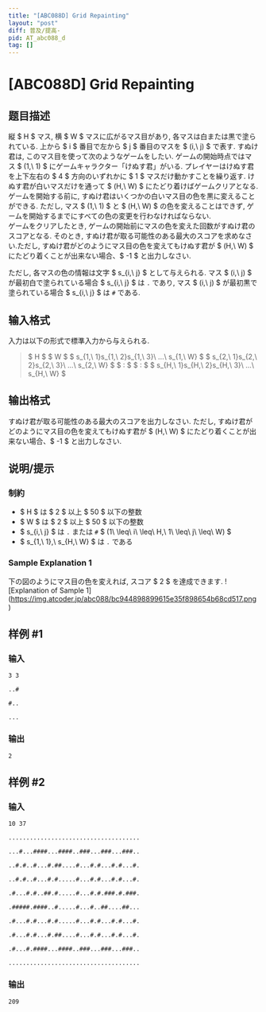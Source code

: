 ```yaml
---
title: "[ABC088D] Grid Repainting"
layout: "post"
diff: 普及/提高-
pid: AT_abc088_d
tag: []
---
```


# [ABC088D] Grid Repainting

## 题目描述

[problemUrl]: https://atcoder.jp/contests/abc088/tasks/abc088_d

縦 $ H $ マス, 横 $ W $ マスに広がるマス目があり, 各マスは白または黒で塗られている. 上から $ i $ 番目で左から $ j $ 番目のマスを $ (i,\ j) $ で表す. すぬけ君は, このマス目を使って次のようなゲームをしたい. ゲームの開始時点ではマス $ (1,\ 1) $ にゲームキャラクター「けぬす君」がいる. プレイヤーはけぬす君を上下左右の $ 4 $ 方向のいずれかに $ 1 $ マスだけ動かすことを繰り返す. けぬす君が白いマスだけを通って $ (H,\ W) $ にたどり着けばゲームクリアとなる.  
 ゲームを開始する前に, すぬけ君はいくつかの白いマス目の色を黒に変えることができる. ただし, マス $ (1,\ 1) $ と $ (H,\ W) $ の色を変えることはできず, ゲームを開始するまでにすべての色の変更を行わなければならない.  
 ゲームをクリアしたとき, ゲームの開始前にマスの色を変えた回数がすぬけ君のスコアとなる. そのとき, すぬけ君が取る可能性のある最大のスコアを求めなさい.ただし, すぬけ君がどのようにマス目の色を変えてもけぬす君が $ (H,\ W) $ にたどり着くことが出来ない場合、$ -1 $ と出力しなさい.

ただし, 各マスの色の情報は文字 $ s_{i,\ j} $ として与えられる. マス $ (i,\ j) $ が最初白で塗られている場合 $ s_{i,\ j} $ は `.` であり, マス $ (i,\ j) $ が最初黒で塗られている場合 $ s_{i,\ j} $ は `#` である.

## 输入格式

入力は以下の形式で標準入力から与えられる.

> $ H $ $ W $ $ s_{1,\ 1}s_{1,\ 2}s_{1,\ 3}\ ...\ s_{1,\ W} $ $ s_{2,\ 1}s_{2,\ 2}s_{2,\ 3}\ ...\ s_{2,\ W} $ $ : $ $ : $ $ s_{H,\ 1}s_{H,\ 2}s_{H,\ 3}\ ...\ s_{H,\ W} $

## 输出格式

すぬけ君が取る可能性のある最大のスコアを出力しなさい. ただし, すぬけ君がどのようにマス目の色を変えてもけぬす君が $ (H,\ W) $ にたどり着くことが出来ない場合、$ -1 $ と出力しなさい.

## 说明/提示

### 制約

- $ H $ は $ 2 $ 以上 $ 50 $ 以下の整数
- $ W $ は $ 2 $ 以上 $ 50 $ 以下の整数
- $ s_{i,\ j} $ は `.` または `#` $ (1\ \leq\ i\ \leq\ H,\ 1\ \leq\ j\ \leq\ W) $
- $ s_{1,\ 1},\ s_{H,\ W} $ は `.` である

### Sample Explanation 1

下の図のようにマス目の色を変えれば, スコア $ 2 $ を達成できます. !\[Explanation of Sample 1\](https://img.atcoder.jp/abc088/bc944898899615e35f898654b68cd517.png)

## 样例 #1

### 输入

```
3 3
..#
#..
...
```

### 输出

```
2
```

## 样例 #2

### 输入

```
10 37
.....................................
...#...####...####..###...###...###..
..#.#..#...#.##....#...#.#...#.#...#.
..#.#..#...#.#.....#...#.#...#.#...#.
.#...#.#..##.#.....#...#.#.###.#.###.
.#####.####..#.....#...#..##....##...
.#...#.#...#.#.....#...#.#...#.#...#.
.#...#.#...#.##....#...#.#...#.#...#.
.#...#.####...####..###...###...###..
.....................................
```

### 输出

```
209
```

